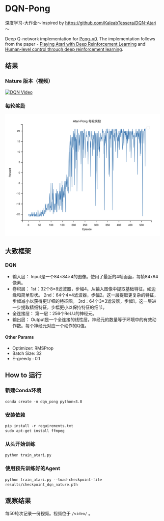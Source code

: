 # DQN-Pong
深度学习-大作业～Inspired by https://github.com/KaleabTessera/DQN-Atari ～

Deep Q-network implementation for [Pong-v0](https://gym.openai.com/envs/Pong-v0/).  The implementation follows from the paper - [Playing Atari with Deep Reinforcement Learning](https://arxiv.org/abs/1312.5602) and [Human-level control through deep reinforcement
learning](https://web.stanford.edu/class/psych209/Readings/MnihEtAlHassibis15NatureControlDeepRL.pdf).
## 结果
### Nature 版本（视频）
[![DQN Video](http://img.youtube.com/vi/DcyMFIKsVNI/0.jpg)](./video/openaigym.video.0.63019.video000000.mp4 "DQN For Atari Pong")
### 每轮奖励
![Rewards Per Episode](./results/results_per_episode.png)


## 大致框架
### DQN
- 输入层：
    Input是一个84×84×4的图像。使用了最近的4帧画面，每帧84x84像素。
- 卷积层：
    1st：32个8×8滤波器，步幅4。从输入图像中提取基础特征，如边缘和简单形状。
    2nd：64个4×4滤波器，步幅2。这一层提取更复杂的特征，步幅减小以获得更详细的特征图。
    3rd：64个3×3滤波器，步幅1。这一层进一步提取精细特征，步幅更小以保持特征的细节。
- 全连接层：
    第一层：256个ReLU的神经元。
- 输出层：
    Output是一个全连接的线性层，神经元的数量等于环境中的有效动作数。每个神经元对应一个动作的Q值。

#### Other Params
- Optimizer: RMSProp 
- Batch Size:  32
- E-greedy : 0.1

## How to 运行
### 新建Conda环境
```
conda create -n dqn_pong python=3.8
```
### 安装依赖
```
pip install -r requirements.txt
sudo apt-get install ffmpeg
```
### 从头开始训练
```
python train_atari.py
```
### 使用预先训练好的Agent
```
python train_atari.py --load-checkpoint-file results/checkpoint_dqn_nature.pth
```
## 观察结果
每50轮次记录一份视频。视频位于 `/video/` 。
